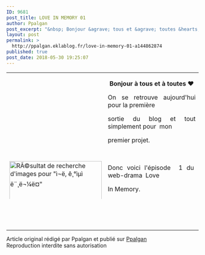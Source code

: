 ```yaml
---
ID: 9681
post_title: LOVE IN MEMORY 01
author: Ppalgan
post_excerpt: "&nbsp; Bonjour &agrave; tous et &agrave; toutes &hearts;&nbsp; On se retrouve aujourd'hui pour la premi&egrave;re sortie du blog et tout simplement pour&nbsp; mon premier projet. &nbsp; Donc voici l'&eacute;pisode&nbsp; 1 du&nbsp; web-drama&nbsp; Love In Memory.&nbsp; &nbsp; &Ccedil;a&nbsp; &nbsp;commence&nbsp; plut&ocirc;t&nbsp; bien.&nbsp; J'esp&egrave;re&nbsp; qu'il vous plaira. Je n'ai..."
layout: post
permalink: >
  http://ppalgan.eklablog.fr/love-in-memory-01-a144862874
published: true
post_date: 2018-05-30 19:25:07
---
```

<table style="height: 331px; margin-left: auto; margin-right: auto;" width="536" height="331">
<tbody>
<tr>
<td><img src="https://united-subs.dearclouds.com/wp-content/uploads/2018/05/948e928ec3f2473762e486c28d356bf5.jpg" alt="R&Atilde;&copy;sultat de recherche d'images pour &quot;&igrave;&not;&euml;, &ecirc;&cedil;&deg;&igrave;&micro;&igrave; &euml;&uml;&cedil;&euml;&not;&frac14;&euml;&curren;&quot;" width="242" height="222"/></td>
<td>
<p style="text-align: center;">&nbsp;<strong>Bonjour &agrave; tous et &agrave; toutes &hearts;&nbsp;</strong></p>
<p style="text-align: justify;">On se retrouve aujourd'hui pour la premi&egrave;re</p>
<p style="text-align: justify;">sortie du blog et tout simplement pour&nbsp; mon</p>
<p style="text-align: justify;">premier projet.</p>
<p style="text-align: justify;">&nbsp;</p>
<p style="text-align: justify;">Donc voici l'&eacute;pisode&nbsp; 1 du&nbsp; web-drama&nbsp; Love</p>
<p style="text-align: justify;">In Memory.&nbsp;</p>
<p style="text-align: justify;">&nbsp;</p>
<p style="text-align: justify;">&Ccedil;a&nbsp; &nbsp;commence&nbsp; plut&ocirc;t&nbsp; bien.&nbsp; J'esp&egrave;re&nbsp; qu'il</p>
<p style="text-align: justify;">vous plaira. Je n'ai malheureusement trouv&eacute;</p>
<p style="text-align: justify;">personne pour la correction de cet &eacute;pisode.</p>
<p style="text-align: justify;">&nbsp;</p>
<p style="text-align: justify;">Je suis toujours &agrave; la recherche d'un correcteur.&nbsp;</p>
<p style="text-align: center;"><strong>Merci et bonne soir&eacute;e &agrave;&nbsp;vous &hearts;&nbsp;</strong></p>
</td>
</tr>
</tbody>
</table><br /><br /><br /><hr />Article original rédigé par Ppalgan et publié sur <a href="http://ppalgan.eklablog.fr/">Ppalgan</a> <br /> Reproduction interdite sans autorisation